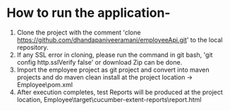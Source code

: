 # How to run the application-
1)  Clone the project with the comment 'clone https://github.com/dhandapaniveeramani/employeeApi.git' to the local repository.
2)  If any SSL error in cloning, please run the command in git bash, 'git config http.sslVerify false' or download Zip can be done.
3)	Import the employee project as git project and convert into maven projects and do maven clean install at the project location -> Employee\pom.xml
4)	After execution completes, test Reports will be produced at the project location, Employee\target\cucumber-extent-reports\report.html

